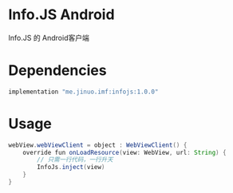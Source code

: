 # Info.JS Android
Info.JS 的 Android客户端

# Dependencies
```groovy
implementation "me.jinuo.imf:infojs:1.0.0"
```

# Usage
```java
webView.webViewClient = object : WebViewClient() {
    override fun onLoadResource(view: WebView, url: String) {
        // 只需一行代码，一行升天
        InfoJs.inject(view)
    }
}
```